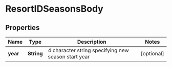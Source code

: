 # ResortIDSeasonsBody

## Properties
Name | Type | Description | Notes
------------ | ------------- | ------------- | -------------
**year** | **String** | 4 character string specifying new season start year |  [optional]
